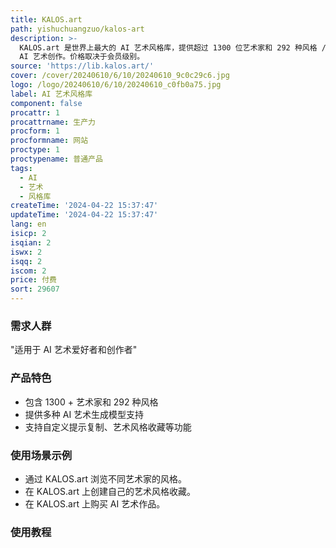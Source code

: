 ```yaml
---
title: KALOS.art
path: yishuchuangzuo/kalos-art
description: >-
  KALOS.art 是世界上最大的 AI 艺术风格库，提供超过 1300 位艺术家和 292 种风格 / 媒介。用户可以浏览不同艺术家和风格，创建收藏并探索
  AI 艺术创作。价格取决于会员级别。
source: 'https://lib.kalos.art/'
cover: /cover/20240610/6/10/20240610_9c0c29c6.jpg
logo: /logo/20240610/6/10/20240610_c0fb0a75.jpg
label: AI 艺术风格库
component: false
procattr: 1
procattrname: 生产力
procform: 1
procformname: 网站
proctype: 1
proctypename: 普通产品
tags:
  - AI
  - 艺术
  - 风格库
createTime: '2024-04-22 15:37:47'
updateTime: '2024-04-22 15:37:47'
lang: en
isicp: 2
isqian: 2
iswx: 2
isqq: 2
iscom: 2
price: 付费
sort: 29607
---
```




### 需求人群
"适用于 AI 艺术爱好者和创作者"

### 产品特色
* 包含 1300 + 艺术家和 292 种风格
* 提供多种 AI 艺术生成模型支持
* 支持自定义提示复制、艺术风格收藏等功能

### 使用场景示例
* 通过 KALOS.art 浏览不同艺术家的风格。
* 在 KALOS.art 上创建自己的艺术风格收藏。
* 在 KALOS.art 上购买 AI 艺术作品。

### 使用教程


  
